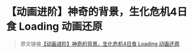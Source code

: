 # 【动画进阶】神奇的背景，生化危机4日食 Loading 动画还原

> 原文链接[【动画进阶】神奇的背景，生化危机4日食 Loading 动画还原](https://github.com/chokcoco/iCSS/issues/245)

